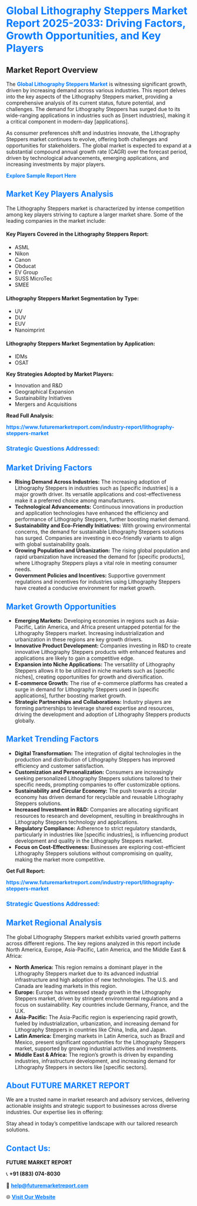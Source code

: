 <h1 style="color: #007BFF;">Global Lithography Steppers Market Report 2025-2033: Driving Factors, Growth Opportunities, and Key Players</h1>

<section id="overview">
<h2>Market Report Overview</h2>
<p>The <a href="https://www.futuremarketreport.com/industry-report/lithography-steppers-market" style="color: #007BFF; text-decoration: none;"><strong>Global Lithography Steppers Market</strong></a> is witnessing significant growth, driven by increasing demand across various industries. This report delves into the key aspects of the Lithography Steppers market, providing a comprehensive analysis of its current status, future potential, and challenges. The demand for Lithography Steppers has surged due to its wide-ranging applications in industries such as [insert industries], making it a critical component in modern-day [applications].</p>
<p>As consumer preferences shift and industries innovate, the Lithography Steppers market continues to evolve, offering both challenges and opportunities for stakeholders. The global market is expected to expand at a substantial compound annual growth rate (CAGR) over the forecast period, driven by technological advancements, emerging applications, and increasing investments by major players.</p>
</section>

<section id="overview">
<p><a href="https://www.futuremarketreport.com/request-sample/reportId=46702" style="color: #007BFF; text-decoration: none;"><strong>Explore Sample Report Here</strong></a></p>
</section>

<section id="key-players">
<h2 style="color: #007BFF;">Market Key Players Analysis</h2>
<p>The Lithography Steppers market is characterized by intense competition among key players striving to capture a larger market share. Some of the leading companies in the market include:</p>
<h4>Key Players Covered in the Lithography Steppers Report:</h4>
<ul><li>ASML</li><li>Nikon</li><li>Canon</li><li>Obducat</li><li>EV Group</li><li>SUSS MicroTec</li><li>SMEE</li></ul>
<h4>Lithography Steppers Market Segmentation by Type:</h4>
<ul><li>UV</li><li>DUV</li><li>EUV</li><li>Nanoimprint</li></ul>

<h4>Lithography Steppers Market Segmentation by Application:</h4>
<ul><li>IDMs</li><li>OSAT</li></ul>
<p><strong>Key Strategies Adopted by Market Players:</strong></p>
<ul>
<li>Innovation and R&D</li>
<li>Geographical Expansion</li>
<li>Sustainability Initiatives</li>
<li>Mergers and Acquisitions</li>
</ul>
</section>

<section>
<p><strong>Read Full Analysis: </strong></p><a href="https://www.futuremarketreport.com/industry-report/lithography-steppers-market" style="color: #007BFF; text-decoration: none;"><strong>https://www.futuremarketreport.com/industry-report/lithography-steppers-market</strong></a>
<h3 style="color: #007BFF;">Strategic Questions Addressed:</h3>
</section>

<section id="driving-factors">
<h2 style="color: #007BFF;">Market Driving Factors</h2>
<ul>
<li><strong>Rising Demand Across Industries:</strong> The increasing adoption of Lithography Steppers in industries such as [specific industries] is a major growth driver. Its versatile applications and cost-effectiveness make it a preferred choice among manufacturers.</li>
<li><strong>Technological Advancements:</strong> Continuous innovations in production and application technologies have enhanced the efficiency and performance of Lithography Steppers, further boosting market demand.</li>
<li><strong>Sustainability and Eco-Friendly Initiatives:</strong> With growing environmental concerns, the demand for sustainable Lithography Steppers solutions has surged. Companies are investing in eco-friendly variants to align with global sustainability goals.</li>
<li><strong>Growing Population and Urbanization:</strong> The rising global population and rapid urbanization have increased the demand for [specific products], where Lithography Steppers plays a vital role in meeting consumer needs.</li>
<li><strong>Government Policies and Incentives:</strong> Supportive government regulations and incentives for industries using Lithography Steppers have created a conducive environment for market growth.</li>
</ul>
</section>

<section id="growth-opportunities">
<h2 style="color: #007BFF;">Market Growth Opportunities</h2>
<ul>
<li><strong>Emerging Markets:</strong> Developing economies in regions such as Asia-Pacific, Latin America, and Africa present untapped potential for the Lithography Steppers market. Increasing industrialization and urbanization in these regions are key growth drivers.</li>
<li><strong>Innovative Product Development:</strong> Companies investing in R&D to create innovative Lithography Steppers products with enhanced features and applications are likely to gain a competitive edge.</li>
<li><strong>Expansion into Niche Applications:</strong> The versatility of Lithography Steppers allows it to be utilized in niche markets such as [specific niches], creating opportunities for growth and diversification.</li>
<li><strong>E-commerce Growth:</strong> The rise of e-commerce platforms has created a surge in demand for Lithography Steppers used in [specific applications], further boosting market growth.</li>
<li><strong>Strategic Partnerships and Collaborations:</strong> Industry players are forming partnerships to leverage shared expertise and resources, driving the development and adoption of Lithography Steppers products globally.</li>
</ul>
</section>

<section id="trending-factors">
<h2 style="color: #007BFF;">Market Trending Factors</h2>
<ul>
<li><strong>Digital Transformation:</strong> The integration of digital technologies in the production and distribution of Lithography Steppers has improved efficiency and customer satisfaction.</li>
<li><strong>Customization and Personalization:</strong> Consumers are increasingly seeking personalized Lithography Steppers solutions tailored to their specific needs, prompting companies to offer customizable options.</li>
<li><strong>Sustainability and Circular Economy:</strong> The push towards a circular economy has driven demand for recyclable and reusable Lithography Steppers solutions.</li>
<li><strong>Increased Investment in R&D:</strong> Companies are allocating significant resources to research and development, resulting in breakthroughs in Lithography Steppers technology and applications.</li>
<li><strong>Regulatory Compliance:</strong> Adherence to strict regulatory standards, particularly in industries like [specific industries], is influencing product development and quality in the Lithography Steppers market.</li>
<li><strong>Focus on Cost-Effectiveness:</strong> Businesses are exploring cost-efficient Lithography Steppers solutions without compromising on quality, making the market more competitive.</li>
</ul>
</section>

<section>
<p><strong>Get Full Report: </strong></p><a href="https://www.futuremarketreport.com/industry-report/lithography-steppers-market" style="color: #007BFF; text-decoration: none;"><strong>https://www.futuremarketreport.com/industry-report/lithography-steppers-market</strong></a>
<h3 style="color: #007BFF;">Strategic Questions Addressed:</h3>
</section>


<section id="regional-analysis">
<h2 style="color: #007BFF;">Market Regional Analysis</h2>
<p>The global Lithography Steppers market exhibits varied growth patterns across different regions. The key regions analyzed in this report include North America, Europe, Asia-Pacific, Latin America, and the Middle East & Africa:</p>
<ul>
<li><strong>North America:</strong> This region remains a dominant player in the Lithography Steppers market due to its advanced industrial infrastructure and high adoption of new technologies. The U.S. and Canada are leading markets in this region.</li>
<li><strong>Europe:</strong> Europe has witnessed steady growth in the Lithography Steppers market, driven by stringent environmental regulations and a focus on sustainability. Key countries include Germany, France, and the U.K.</li>
<li><strong>Asia-Pacific:</strong> The Asia-Pacific region is experiencing rapid growth, fueled by industrialization, urbanization, and increasing demand for Lithography Steppers in countries like China, India, and Japan.</li>
<li><strong>Latin America:</strong> Emerging markets in Latin America, such as Brazil and Mexico, present significant opportunities for the Lithography Steppers market, supported by growing industrial activities and investments.</li>
<li><strong>Middle East & Africa:</strong> The region’s growth is driven by expanding industries, infrastructure development, and increasing demand for Lithography Steppers in sectors like [specific sectors].</li>
</ul>
</section>

<footer>
<h2 style="color: #007BFF;">About FUTURE MARKET REPORT</h2>
<p>We are a trusted name in market research and advisory services, delivering actionable insights and strategic support to businesses across diverse industries. Our expertise lies in offering:</p>

<p>Stay ahead in today’s competitive landscape with our tailored research solutions.</p>

<h2 style="color: #007BFF;">Contact Us:</h2>
<p><strong>FUTURE MARKET REPORT</strong></p>
<p>📞 <strong>+91 (883) 074-8030</strong></p>
<p>📧 <strong><a href="mailto:help@futuremarketreport.com" style="color: #007BFF;">help@futuremarketreport.com</a></strong></p>
<p>🌐 <strong><a href="https://www.futuremarketreport.com/" style="color: #007BFF;">Visit Our Website</a></strong></p>
</footer>